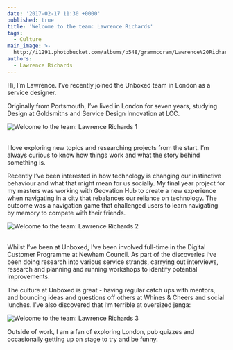 ```yaml
---
date: '2017-02-17 11:30 +0000'
published: true
title: 'Welcome to the team: Lawrence Richards'
tags:
  - Culture
main_image: >-
  http://i1291.photobucket.com/albums/b548/grammccram/Lawrence%20Richards_zps2310088b.png
authors:
  - Lawrence Richards
---
```

Hi, I’m Lawrence. I’ve recently joined the Unboxed team in London as a service designer.<br/>

Originally from Portsmouth, I’ve lived in London for seven years, studying Design at Goldsmiths and Service Design Innovation at LCC.

![Welcome to the team: Lawrence Richards 1](http://i1291.photobucket.com/albums/b548/grammccram/Lawrence%20Richards_zps2310088b.png)

<br/>
I love exploring new topics and researching projects from the start. I’m always curious to know how things work and what the story behind something is.<br/>

Recently I’ve been interested in how technology is changing our instinctive behaviour and what that might mean for us socially. My final year project for my masters was working with Geovation Hub to create a new experience when navigating in a city that rebalances our reliance on technology. The outcome was a navigation game that challenged users to learn navigating by memory to compete with their friends.<br/>

![Welcome to the team: Lawrence Richards 2](http://i1291.photobucket.com/albums/b548/grammccram/5d687690-f5ec-4a14-8217-49d96e839dc7_zps6l8lv2td.jpg)

<br/>
Whilst I’ve been at Unboxed, I’ve been involved full-time in the Digital Customer Programme at Newham Council. As part of the discoveries I’ve been doing research into various service strands, carrying out interviews, research and planning and running workshops to identify potential improvements.<br/>

The culture at Unboxed is great - having regular catch ups with mentors, and bouncing ideas and questions off others at Whines & Cheers and social lunches. I’ve also discovered that I’m terrible at oversized jenga:<br/>

![Welcome to the team: Lawrence Richards 3](http://i1291.photobucket.com/albums/b548/grammccram/Welcome%20to%20the%20team%20-%20Lawrence%203_zpslhzzrygw.png)
<br/>

Outside of work, I am a fan of exploring London, pub quizzes and occasionally getting up on stage to try and be funny.





